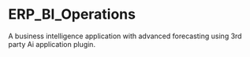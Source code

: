# ERP_BI_Operations
A business intelligence application with advanced forecasting using 3rd party Ai application plugin. 
